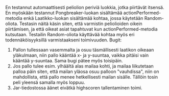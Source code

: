 En testannut automaattisesti peliolion periviä luokkia, jotka piirtävät itsensä. En myöskään testannut Pongbreaker-luokan sisältämää actionPerformed-metodia enkä
Laatikko-luokan sisältämää kohtaa, jossa käytetään Random-oliota. Testasin näitä käsin siten, että varmistin peliolioiden oikein piirtämisen, ja että oikeat asiat tapahtuvat kun actionPerformed-metodia kutsutaan. Testailin Random-oliota käyttävää kohtaa myös eri todennäköisyyksillä varmistaakseni toimivuuden.
Bugit: 
1. Pallon tullessaan vasemmalta ja osuu täsmällisesti laatikon oikeaan yläkulmaan, niin pallo kääntää x- ja y-suuntaa, vaikka pitäisi vain kääntää y-suuntaa. Sama bugi pätee myös toisipäin.
2. Jos pallo tulee esim. ylhäältä alas mailaa kohti, ja mailaa liikutetaan palloa päin siten, että mailan yläosa osuu palloon "vauhdissa", niin on mahdollista, että pallo menee hetkellisesti mailan sisälle. Tällöin tosin peli yleensä samalla myös loppuu. 
3. Jar-tiedostossa äänet eivätkä highscoren tallentaminen toimi.
